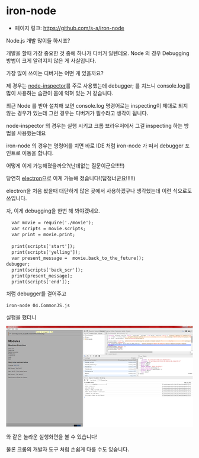 # iron-node

- 페이지 링크: https://github.com/s-a/iron-node

Node.js 개발 많이들 하시죠?

개발을 할때 가장 중요한 것 중에 하나가 디버거 일텐데요. Node 의 경우 Debugging 방법이 크게 알려지지 않은 게 사실입니다.

가장 많이 쓰이는 디버거는 어떤 게 있을까요?

제 경우는 [node-inspector](https://github.com/node-inspector/node-inspector)를 주로 사용했는데
debugger; 를 치느니 console.log를 많이 사용하는 습관이 몸에 익혀 있는 거 같습니다.

최근 Node 를 받아 설치해 보면 console.log 명령어로는 inspecting이 제대로 되지 않는 경우가 있는데
그런 경우는 디버거가 필수라고 생각이 됩니다.

node-inspector 의 경우는 실행 시키고 크롬 브라우저에서 그걸 inspecting 하는 방법을 사용했는데요

iron-node 의 경우는 명령어를 치면 바로 IDE 처럼 iron-node 가 떠서 debugger 포인트로 이동을 합니다.

어떻게 이게 가능해졌을까요?(난데없는 질문이군요!!!!!)

당연히 [electron](http://electron.atom.io/)으로 이게 가능해 졌습니다!(답정너군요!!!!!)

electron을 처음 봤을때 대단하게 많은 곳에서 사용하겠구나 생각했는데 이런 식으로도 쓰입니다.

자, 이게 debugging을 한번 해 봐야겠네요.

```
  var movie = require('./movie');
  var scripts = movie.scripts;
  var print = movie.print;

  print(scripts['start']);
  print(scripts['yelling']);
  var present_message =  movie.back_to_the_future();
debugger;
  print(scripts['back_scr']);
  print(present_message);
  print(scripts['end']);
```

처럼 debugger를 걸어주고

```
iron-node 04.CommonJS.js
```

실행을 했더니

![그림](../img/20150810-iron-debugger.png)

와 같은 놀라운 실행화면을 볼 수 있습니다!

물론 크롬의 개발자 도구 처럼 손쉽게 다룰 수도 있습니다.
